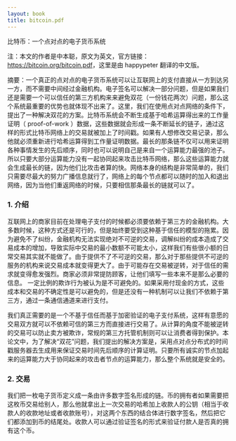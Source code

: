 ```yaml
---
layout: book
title: bitcoin.pdf
---
```


比特币：一个点对点的电子货币系统

注：本文的作者是中本聪，原文为英文，官方链接：<https://bitcoin.org/bitcoin.pdf>，这里是由 happypeter 翻译的中文版。

摘要：一个真正的点对点的电子货币系统可以让互联网上的支付直接从一方到达另一方，而不需要中间经过金融机构。电子签名可以解决一部分问题，但是如果我们还是需要一个可以信任的第三方机构来来避免双花（一份钱花两次）问题，那么这个系统最重要的优势也就体现不出来了。这里，我们在使用点对点网络的条件下，提出了一种解决双花的方案。比特币系统会不断生成基于哈希运算得出来的工作量证明（ proof-of-work ）数据，这些数据就会形成一条不断延长的链子，通过这样的形式比特币网络上的交易就被加上了时间戳。如果有人想修改交易记录，那么他就必须重新进行哈希运算得到工作量证明数据。最长的那条链不仅可以用来证明各种事情发生的先后顺序，同时也可以说明自己是来自一个运算能力最强的池子。所以只要大部分运算能力没有一起协同起来攻击比特币网络，那么这些运算能力就会生成最长的链，因为他们比攻击者算的快。网络本身的结构是非常简单的，我们只需要尽最大的努力广播信息就行了，网络上的每个节点都可以随时的加入和退出网络，因为当他们重返网络的时候，只要相信那条最长的链就可以了。


### 1. 介绍

互联网上的商家目前在处理电子支付的时候都必须要依赖于第三方的金融机构。大多数时候，这种方式还是可行的，但是始终要受到这种基于信任的模型的拖累。因为避免不了纠纷，金融机构无法实现绝对不可逆的交易，调解纠纷的成本造成了交易成本的增加，导致实际中交易的最小数额不可能太小，这样我们有些很小额的日常交易其实就不能做了。由于提供不了不可逆的交易，那么对于那些提供不可逆的服务的机构来说交易成本就变得更大了。由于可能存在交易被逆转，对于信任的需求就变得愈发强烈。商家必须非常提防顾客，让他们填写一些本来不是那么必要的信息。 一定比例的欺诈行为被认为是不可避免的。如果采用付现金的方式，这些成本和交易的不确定性是可以避免的，但是还没有一种机制可以让我们不依赖于第三方，通过一条通信通道来进行支付。

我们真正需要的是一个不基于信任而基于加密验证的电子支付系统，这样有意愿的交易双方就可以不依赖可信的第三方而直接进行交易了。从计算的角度不能被逆转的交易可以防止卖方被欺诈，常规的第三方托管机制则可以让消费者得到保护。本论文中，为了解决“双花”问题，我们提出的解决方案是，采用点对点分布式的时间戳服务器去生成用来保证交易时间先后顺序的计算证明。只要所有诚实的节点加起来的运算能力大于协同起来的攻击者节点的运算能力，那么整个系统就是安全的。

### 2. 交易

我们把一枚电子货币定义成一条由许多数字签名形成的链。币的拥有者如果需要把这枚币交易给别人，那么他就拿出上一次交易的哈希加上收款人的公钥（相当于收款人的收款地址或者收款账号），对这两个东西的结合体进行数字签名，然后把它们都添加到币的结尾处。收款人可以通过验证签名的形式来验证付款人是否真的拥有这个币。

